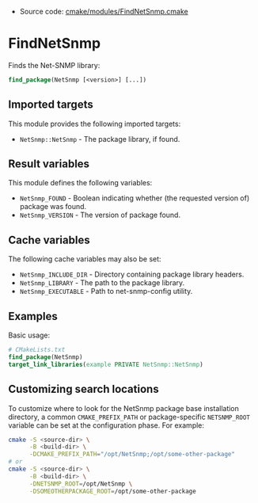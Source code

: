 <!-- This is auto-generated file. -->
* Source code: [cmake/modules/FindNetSnmp.cmake](https://github.com/petk/php-build-system/blob/master/cmake/cmake/modules/FindNetSnmp.cmake)

# FindNetSnmp

Finds the Net-SNMP library:

```cmake
find_package(NetSnmp [<version>] [...])
```

## Imported targets

This module provides the following imported targets:

* `NetSnmp::NetSnmp` - The package library, if found.

## Result variables

This module defines the following variables:

* `NetSnmp_FOUND` - Boolean indicating whether (the requested version of)
  package was found.
* `NetSnmp_VERSION` - The version of package found.

## Cache variables

The following cache variables may also be set:

* `NetSnmp_INCLUDE_DIR` - Directory containing package library headers.
* `NetSnmp_LIBRARY` - The path to the package library.
* `NetSnmp_EXECUTABLE` - Path to net-snmp-config utility.

## Examples

Basic usage:

```cmake
# CMakeLists.txt
find_package(NetSnmp)
target_link_libraries(example PRIVATE NetSnmp::NetSnmp)
```

## Customizing search locations

To customize where to look for the NetSnmp package base
installation directory, a common `CMAKE_PREFIX_PATH` or
package-specific `NETSNMP_ROOT` variable can be set at
the configuration phase. For example:

```sh
cmake -S <source-dir> \
      -B <build-dir> \
      -DCMAKE_PREFIX_PATH="/opt/NetSnmp;/opt/some-other-package"
# or
cmake -S <source-dir> \
      -B <build-dir> \
      -DNETSNMP_ROOT=/opt/NetSnmp \
      -DSOMEOTHERPACKAGE_ROOT=/opt/some-other-package
```
